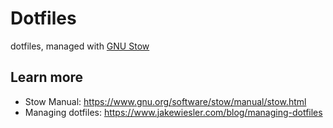 # Dotfiles

dotfiles, managed with [GNU Stow](https://www.gnu.org/software/stow/)

## Learn more

- Stow Manual: https://www.gnu.org/software/stow/manual/stow.html
- Managing dotfiles: https://www.jakewiesler.com/blog/managing-dotfiles
